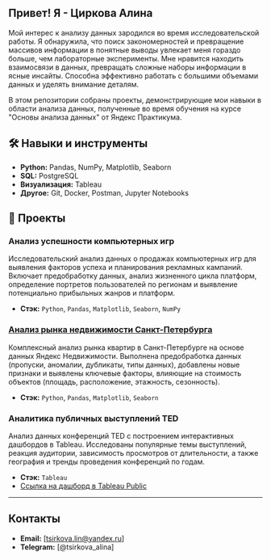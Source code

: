 ## Привет! Я - Циркова Алина

Мой интерес к анализу данных зародился во время исследовательской работы. Я обнаружила, что поиск закономерностей и превращение массивов информации в понятные выводы увлекает меня гораздо больше, чем лабораторные эксперименты. Мне нравится находить взаимосвязи в данных, превращать сложные наборы информации в ясные инсайты. Способна эффективно работать с большими объемами данных и уделять внимание деталям.

В этом репозитории собраны проекты, демонстрирующие мои навыки в области анализа данных, полученные во время обучения на курсе "Основы анализа данных" от Яндекс Практикума.

## 🛠️ Навыки и инструменты

*   **Python:** Pandas, NumPy, Matplotlib, Seaborn
*   **SQL:** PostgreSQL
*   **Визуализация:** Tableau
*   **Другое:** Git, Docker, Postman, Jupyter Notebooks

## 🚀 Проекты

### Анализ успешности компьютерных игр

Исследовательский анализ данных о продажах компьютерных игр для выявления факторов успеха и планирования рекламных кампаний. Включает предобработку данных, анализ жизненного цикла платформ, определение портретов пользователей по регионам и выявление потенциально прибыльных жанров и платформ.

*   **Стэк:** `Python`, `Pandas`, `Matplotlib`, `Seaborn`, `NumPy`


### [Анализ рынка недвижимости Санкт-Петербурга](https://github.com/AlinaCircus/portfolio/tree/main/property_market_analysis)

Комплексный анализ рынка квартир в Санкт-Петербурге на основе данных Яндекс Недвижимости. Выполнена предобработка данных (пропуски, аномалии, дубликаты, типы данных), добавлены новые признаки и выявлены ключевые факторы, влияющие на стоимость объектов (площадь, расположение, этажность, сезонность).

*   **Стэк:** `Python`, `Pandas`, `Matplotlib`, `Seaborn`


### Аналитика публичных выступлений TED

Анализ данных конференций TED с построением интерактивных дашбордов в Tableau. Исследованы популярные темы выступлений, реакция аудитории, зависимость просмотров от длительности, а также география и тренды проведения конференций по годам.

*   **Стэк:** `Tableau`
*   [Cсылка на дашборд в Tableau Public](https://public.tableau.com/app/profile/alina.tsirkova/viz/_173013)

---

## Контакты

*   **Email:** [tsirkova.lin@yandex.ru]
*   **Telegram:** [@tsirkova_alina]
